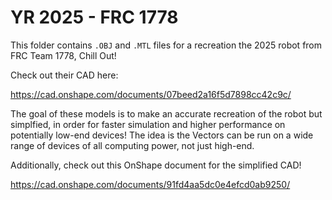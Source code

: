 # YR 2025 - FRC 1778

This folder contains `.OBJ` and `.MTL` files for a recreation the 2025 robot from FRC Team 1778, Chill Out!

Check out their CAD here:

https://cad.onshape.com/documents/07beed2a16f5d7898cc42c9c/

The goal of these models is to make an accurate recreation of the robot but simplfied, in order for faster simulation and higher performance on potentially low-end devices! The idea is the Vectors can be run on a wide range of devices of all computing power, not just high-end.

Additionally, check out this OnShape document for the simplified CAD!

https://cad.onshape.com/documents/91fd4aa5dc0e4efcd0ab9250/